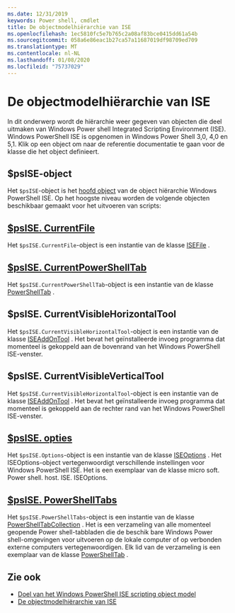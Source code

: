 ```yaml
---
ms.date: 12/31/2019
keywords: Power shell, cmdlet
title: De objectmodelhiërarchie van ISE
ms.openlocfilehash: 1ec5810fc5e7b765c2a08af83bce0415dd61a54b
ms.sourcegitcommit: 058a6e86eac1b27ca57a11687019df98709ed709
ms.translationtype: MT
ms.contentlocale: nl-NL
ms.lasthandoff: 01/08/2020
ms.locfileid: "75737029"
---
```

# <a name="the-ise-object-model-hierarchy"></a>De objectmodelhiërarchie van ISE

In dit onderwerp wordt de hiërarchie weer gegeven van objecten die deel uitmaken van Windows Power shell Integrated Scripting Environment (ISE). Windows PowerShell ISE is opgenomen in Windows Power Shell 3,0, 4,0 en 5,1. Klik op een object om naar de referentie documentatie te gaan voor de klasse die het object definieert.

## <a name="psise-object"></a>$psISE-object

Het `$psISE`-object is het [hoofd object](The-ObjectModelRoot-Object.md) van de object hiërarchie Windows PowerShell ISE. Op het hoogste niveau worden de volgende objecten beschikbaar gemaakt voor het uitvoeren van scripts:

## <a name="psisecurrentfilethe-isefile-objectmd"></a>[$psISE. CurrentFile](The-ISEFile-Object.md)

Het `$psISE.CurrentFile`-object is een instantie van de klasse [ISEFile](The-ISEFile-Object.md) .

## <a name="psisecurrentpowershelltabthe-powershelltab-objectmd"></a>[$psISE. CurrentPowerShellTab](The-PowerShellTab-Object.md)

Het `$psISE.CurrentPowerShellTab`-object is een instantie van de klasse [PowerShellTab](The-PowerShellTab-Object.md) .

## <a name="psisecurrentvisiblehorizontaltool"></a>$psISE. CurrentVisibleHorizontalTool

Het `$psISE.CurrentVisibleHorizontalTool`-object is een instantie van de klasse [ISEAddOnTool](The-ISEAddOnTool-Object.md) . Het bevat het geïnstalleerde invoeg programma dat momenteel is gekoppeld aan de bovenrand van het Windows PowerShell ISE-venster.

## <a name="psisecurrentvisibleverticaltool"></a>$psISE. CurrentVisibleVerticalTool

Het `$psISE.CurrentVisibleHorizontalTool`-object is een instantie van de klasse [ISEAddOnTool](The-ISEAddOnTool-Object.md) . Het bevat het geïnstalleerde invoeg programma dat momenteel is gekoppeld aan de rechter rand van het Windows PowerShell ISE-venster.

## <a name="psiseoptionsthe-iseoptions-objectmd"></a>[$psISE. opties](The-ISEOptions-Object.md)

Het `$psISE.Options`-object is een instantie van de klasse [ISEOptions](The-ISEOptions-Object.md) . Het ISEOptions-object vertegenwoordigt verschillende instellingen voor Windows PowerShell ISE. Het is een exemplaar van de klasse micro soft. Power shell. host. ISE. ISEOptions.

## <a name="psisepowershelltabsthe-powershelltabcollection-objectmd"></a>[$psISE. PowerShellTabs](The-PowerShellTabCollection-Object.md)

Het `$psISE.PowerShellTabs`-object is een instantie van de klasse [PowerShellTabCollection](The-PowerShellTabCollection-Object.md) . Het is een verzameling van alle momenteel geopende Power shell-tabbladen die de beschik bare Windows Power shell-omgevingen voor uitvoeren op de lokale computer of op verbonden externe computers vertegenwoordigen. Elk lid van de verzameling is een exemplaar van de klasse [PowerShellTab](The-PowerShellTab-Object.md) .

## <a name="see-also"></a>Zie ook

- [Doel van het Windows PowerShell ISE scripting object model](Purpose-of-the-Windows-PowerShell-ISE-Scripting-Object-Model.md)
- [De objectmodelhiërarchie van ISE](The-ISE-Object-Model-Hierarchy.md)
